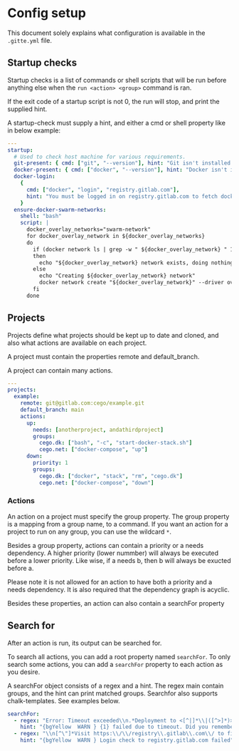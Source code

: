 # Config setup

This document solely explains what configuration is available in the `.gitte.yml` file.

## Startup checks

Startup checks is a list of commands or shell scripts that will be run before anything else when the `run <action> <group>` command is ran.

If the exit code of a startup script is not 0, the run will stop, and print the supplied hint.

A startup-check must supply a hint, and either a cmd or shell property like in below example:

```yaml
---
startup:
  # Used to check host machine for various requirements.
  git-present: { cmd: ["git", "--version"], hint: "Git isn't installed on the system" }
  docker-present: { cmd: ["docker", "--version"], hint: "Docker isn't installed on the system" }
  docker-login:
    {
      cmd: ["docker", "login", "registry.gitlab.com"],
      hint: "You must be logged in on registry.gitlab.com to fetch docker images",
    }
  ensure-docker-swarm-networks:
    shell: "bash"
    script: |
      docker_overlay_networks="swarm-network"
      for docker_overlay_network in ${docker_overlay_networks}
      do
        if (docker network ls | grep -w " ${docker_overlay_network} " 1> /dev/null)
        then
          echo "${docker_overlay_network} network exists, doing nothing"
        else
          echo "Creating ${docker_overlay_network} network"
          docker network create "${docker_overlay_network}" --driver overlay --opt encrypted --attachable 1> /dev/null
        fi
      done
```

## Projects

Projects define what projects should be kept up to date and cloned, and also what actions are available on each project.

A project must contain the properties remote and default_branch.

A project can contain many actions.

```yaml
---
projects:
  example:
    remote: git@gitlab.com:cego/example.git
    default_branch: main
    actions:
      up:
        needs: [anotherproject, andathirdproject]
        groups:
          cego.dk: ["bash", "-c", "start-docker-stack.sh"]
          cego.net: ["docker-compose", "up"]
      down:
        priority: 1
        groups:
          cego.dk: ["docker", "stack", "rm", "cego.dk"]
          cego.net: ["docker-compose", "down"]
```

### Actions

An action on a project must specify the group property. The group property is a mapping from a group name, to a command. If you want an action for a project to run on any group, you can use the wildcard `*`.

Besides a group property, actions can contain a priority or a needs dependency. A higher priority (lower nummber) will always be executed before a lower priority. Like wise, if a needs b, then b will always be exucted before a.

Please note it is not allowed for an action to have both a priority and a needs dependency. It is also required that the dependency graph is acyclic.

Besides these properties, an action can also contain a searchFor property

## Search for

After an action is run, its output can be searched for.

To search all actions, you can add a root property named `searchFor`. To only search some actions, you can add a `searchFor` property to each action as you desire.

A searchFor object consists of a regex and a hint. The regex main contain groups, and the hint can print matched groups. Searchfor also supports chalk-templates. See examples below.

```yaml
searchFor:
  - regex: "Error: Timeout exceeded\\n.*Deployment to <[^|]*\\|([^>]*)> \\*FAILED\\* in \\d*s"
    hint: "{bgYellow  WARN } {1} failed due to timeout. Did you remember to run build? {cyan gitte run build <site>}"
  - regex: "\\n[^\"]*Visit https:\\/\\/registry\\.gitlab\\.com\\/ to find login information"
    hint: "{bgYellow  WARN } Login check to registry.gitlab.com failed"
```
